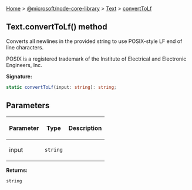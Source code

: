 [Home](./index) &gt; [@microsoft/node-core-library](./node-core-library.md) &gt; [Text](./node-core-library.text.md) &gt; [convertToLf](./node-core-library.text.converttolf.md)

## Text.convertToLf() method

Converts all newlines in the provided string to use POSIX-style LF end of line characters.

POSIX is a registered trademark of the Institute of Electrical and Electronic Engineers, Inc.

<b>Signature:</b>

```typescript
static convertToLf(input: string): string;
```

## Parameters

|  <p>Parameter</p> | <p>Type</p> | <p>Description</p> |
|  --- | --- | --- |
|  <p>input</p> | <p>`string`</p> |  |

<b>Returns:</b>

`string`

